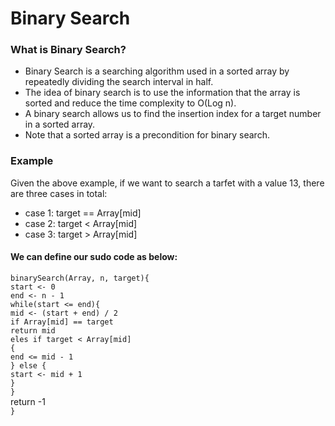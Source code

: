 # Binary Search
### What is Binary Search?
* Binary Search is a searching algorithm used in a sorted array by repeatedly dividing the search interval in half. 
* The idea of binary search is to use the information that the array is sorted and reduce the time complexity to O(Log n). 
* A binary search allows us to find the insertion index for a target number in a sorted array.
* Note that a sorted array is a precondition for binary search.  

### Example

Given the above example, if we want to search a tarfet with a value 13, there are three cases in total:
* case 1: target == Array[mid]
* case 2: target < Array[mid]
* case 3: target > Array[mid]

#### We can define our sudo code as below:
`binarySearch(Array, n, target){`
 <br />   `start <- 0`
    <br /> `end <- n - 1`
    <br /> `while(start <= end){`
        <br /> `mid <- (start + end) / 2`
        <br /> `if Array[mid] == target`
        <br /> `return mid`
        <br /> `eles if target < Array[mid]`
        <br /> `{`
        <br />     `end <= mid - 1`
        <br /> `} else {`
        <br />     `start <- mid + 1`
        <br /> `}`
    <br /> `}`
      <br /> return -1
<br /> `}`

